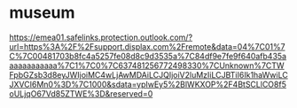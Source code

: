# museum

https://emea01.safelinks.protection.outlook.com/?url=https%3A%2F%2Fsupport.displax.com%2Fremote&data=04%7C01%7C%7C00481703b8fc4a5257fe08d8c9d3535a%7C84df9e7fe9f640afb435aaaaaaaaaaaa%7C1%7C0%7C637481256772498330%7CUnknown%7CTWFpbGZsb3d8eyJWIjoiMC4wLjAwMDAiLCJQIjoiV2luMzIiLCJBTiI6Ik1haWwiLCJXVCI6Mn0%3D%7C1000&sdata=ypIwEy5%2BlWKXOP%2F4BtSCLlCO8f5oULjqO67Vd85ZTWE%3D&reserved=0
